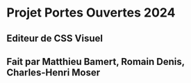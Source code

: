 # Projet Portes Ouvertes 2024

## Editeur de CSS Visuel

## Fait par Matthieu Bamert, Romain Denis, Charles-Henri Moser